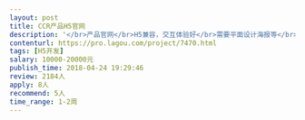 ```yaml
---                
layout: post       
title: CCR产品H5官网           
description: '</br>产品官网</br>H5兼容，交互体验好</br>需要平面设计海报等</br></br>参考网站：https://visible.vc/</br>可以接受复刻</br>中英文双版本</br>'     
contenturl: https://pro.lagou.com/project/7470.html      
tags: [H5开发]            
salary: 10000-20000元          
publish_time: 2018-04-24 19:29:46         
review: 2184人                   
apply: 8人                   
recommend: 5人                   
time_range: 1-2周              
---                 
```

